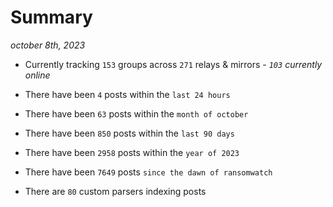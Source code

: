 
# Summary
_october 8th, 2023_

- Currently tracking `153` groups across `271` relays & mirrors - _`103` currently online_

- There have been `4` posts within the `last 24 hours`

- There have been `63` posts within the `month of october`

- There have been `850` posts within the `last 90 days`

- There have been `2958` posts within the `year of 2023`

- There have been `7649` posts `since the dawn of ransomwatch`

- There are `80` custom parsers indexing posts
